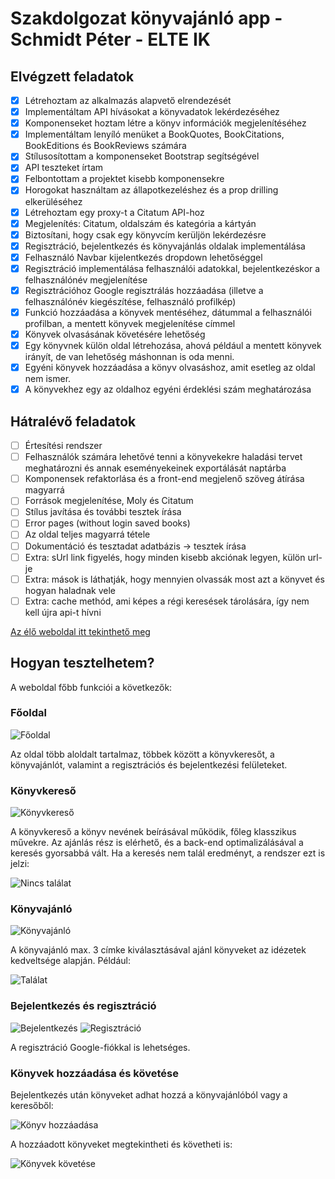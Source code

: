 # Szakdolgozat könyvajánló app - Schmidt Péter - ELTE IK

## Elvégzett feladatok

- [x] Létrehoztam az alkalmazás alapvető elrendezését
- [x] Implementáltam API hívásokat a könyvadatok lekérdezéséhez
- [x] Komponenseket hoztam létre a könyv információk megjelenítéséhez
- [x] Implementáltam lenyíló menüket a BookQuotes, BookCitations, BookEditions és BookReviews számára
- [x] Stílusosítottam a komponenseket Bootstrap segítségével
- [x] API teszteket írtam
- [x] Felbontottam a projektet kisebb komponensekre
- [x] Horogokat használtam az állapotkezeléshez és a prop drilling elkerüléséhez
- [x] Létrehoztam egy proxy-t a Citatum API-hoz
- [x] Megjelenítés: Citatum, oldalszám és kategória a kártyán
- [x] Biztosítani, hogy csak egy könyvcím kerüljön lekérdezésre
- [x] Regisztráció, bejelentkezés és könyvajánlás oldalak implementálása
- [x] Felhasználó Navbar kijelentkezés dropdown lehetőséggel
- [x] Regisztráció implementálása felhasználói adatokkal, bejelentkezéskor a felhasználónév megjelenítése
- [x] Regisztrációhoz Google regisztrálás hozzáadása (illetve a felhasználónév kiegészítése, felhasználó profilkép)
- [x] Funkció hozzáadása a könyvek mentéséhez, dátummal a felhasználói profilban, a mentett könyvek megjelenítése címmel
- [x] Könyvek olvasásának követésére lehetőség
- [x] Egy könyvnek külön oldal létrehozása, ahová például a mentett könyvek irányít, de van lehetőség máshonnan is oda menni.
- [x] Egyéni könyvek hozzáadása a könyv olvasáshoz, amit esetleg az oldal nem ismer.
- [x] A könyvekhez egy az oldalhoz egyéni érdeklési szám meghatározása

## Hátralévő feladatok

- [ ] Értesítési rendszer
- [ ] Felhasználók számára lehetővé tenni a könyvekekre haladási tervet meghatározni és annak eseményekeinek exportálását naptárba
- [ ] Komponensek refaktorlása és a front-end megjelenő szöveg átírása magyarrá
- [ ] Források megjelenítése, Moly és Citatum
- [ ] Stílus javítása és további tesztek írása
- [ ] Error pages (without login saved books)
- [ ] Az oldal teljes magyarrá tétele
- [ ] Dokumentáció és tesztadat adatbázis -> tesztek írása
- [ ] Extra: sUrl link figyelés, hogy minden kisebb akciónak legyen, külön url-je
- [ ] Extra: mások is láthatják, hogy mennyien olvassák most azt a könyvet és hogyan 
haladnak vele
- [ ] Extra: cache methód, ami képes a régi keresések tárolására, így nem kell újra api-t hívni

[Az élő weboldal itt tekinthető meg](https://book-app-inky.vercel.app/)

## Hogyan tesztelhetem?

A weboldal főbb funkciói a következők:

### Főoldal
![Főoldal](https://i.postimg.cc/d01rgcNL/Web-capture-21-4-2023-165838-book-app-inky-vercel-app.jpg)

Az oldal több aloldalt tartalmaz, többek között a könyvkeresőt, a könyvajánlót, valamint a regisztrációs és bejelentkezési felületeket.

### Könyvkereső
![Könyvkereső](https://i.postimg.cc/5ywC84yk/Web-capture-21-4-2023-17020-book-app-inky-vercel-app.jpg)

A könyvkereső a könyv nevének beírásával működik, főleg klasszikus művekre. Az ajánlás rész is elérhető, és a back-end optimalizálásával a keresés gyorsabbá vált. Ha a keresés nem talál eredményt, a rendszer ezt is jelzi:

![Nincs találat](https://i.postimg.cc/pLPDYFDQ/Web-capture-21-4-2023-17743-book-app-inky-vercel-app.jpg)

### Könyvajánló
![Könyvajánló](https://i.postimg.cc/BSbBVHRM/Web-capture-21-4-2023-17057-book-app-inky-vercel-app.jpg)

A könyvajánló max. 3 címke kiválasztásával ajánl könyveket az idézetek kedveltsége alapján. Például:

![Találat](https://i.postimg.cc/2rhFMzXR/Web-capture-21-4-2023-17226-book-app-inky-vercel-app.jpg)

### Bejelentkezés és regisztráció
![Bejelentkezés](https://i.postimg.cc/5fWp2HF2/Web-capture-21-4-2023-1735-book-app-inky-vercel-app.jpg)
![Regisztráció](https://i.postimg.cc/MWWD1h5k/Web-capture-21-4-2023-17436-book-app-inky-vercel-app.jpg)

A regisztráció Google-fiókkal is lehetséges.

### Könyvek hozzáadása és követése
Bejelentkezés után könyveket adhat hozzá a könyvajánlóból vagy a keresőből:

![Könyv hozzáadása](https://i.postimg.cc/XW18y1yh/Web-capture-21-4-2023-17533-book-app-inky-vercel-app.jpg)

A hozzáadott könyveket megtekintheti és követheti is:

![Könyvek követése](https://i.postimg.cc/zJ0k702y/Web-capture-21-4-2023-17610-book-app-inky-vercel-app.jpg)

